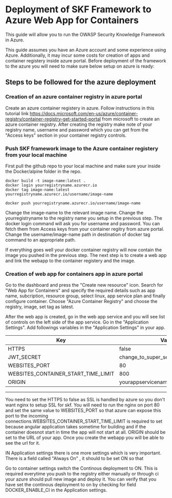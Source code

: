 Deployment of SKF Framework to Azure Web App for Containers
============================================================

This guide will allow you to run the OWASP Security Knowledge Framework in Azure. 

This guide assumes you have an Azure account and some experience using Azure. Additionally, it 
may incur some costs for creation of apps and container registery inside azure portal. Before 
deployment of the framework to the azure you will need to make sure below setup on azure is ready:

## Steps to be followed for the azure deployment
### Creation of an azure container registry in azure portal
Create an azure container registery in azure. Follow instructions in this 
tutorial link https://docs.microsoft.com/en-us/azure/container-registry/container-registry-get-started-portal from microsoft to create an azure container registry. After creating the registry make note of your registry name, username and password which you can get from
the "Access keys" section in your container registry controls.

### Push SKF framework image to the Azure container registery from your local machine
First pull the github repo to your local machine and make sure your inside the Docker/alpine folder
in the repo. 

``` 
docker build -t image-name:latest .
docker login yourregistryname.azurecr.io
docker tag image-name:latest yourregistryname.azurecr.io/username/image-name

docker push yourregistryname.azurecr.io/username/image-name
```

Change the image-name to the relevant image name. Change the yourregistryname to the registry
name you setup in the previous step. The docker login command will ask you for username and password.
You can fetch them from Access keys from your container regitry from azure portal. Change the 
username/image-name path in destination of docker tag command to an appropriate path.

If everything goes well your docker container registry will now contain the image
you pushed in the previous step. The next step is to create a web app and link the webapp
to the container registery and the image.

### Creation of web app for containers app in azure portal
Go to the dashboard and press the "Create new resource" icon. Search for "Web App for Containers" 
and specify the required details such as app name, subcription, resource group, select linux, 
app service plan and finally configure container. Choose "Azure Container Registry" and choose the registry, image, set tag as latest. 

After the web app is created, go in the web app service and you will see list of controls on the left side of the app service. Go in the "Application Settings". Add followings variables in the "Application Settings" in your app.

| Key	     							|	   Value 							| 
|---------------------------------------|---------------------------------------|
| HTTPS    	 							|  false								| 
| JWT_SECRET 							|  change_to_super_secret_value			|  
| WEBSITES_PORT 						|  80 									|
| WEBSITES_CONTAINER_START_TIME_LIMIT   |  800									|	
| ORIGIN								|  yourappservicename.azurewebsites.net |
---------------------------------------------------------------------------------	

You need to set the HTTPS to false as SSL is handled by azure so you don't want nginx to setup SSL for skf. You will need to run the nginx on port 80 and set the same value to WEBSITES_PORT so 
that azure can expose this port to the incoming connections.WEBSITES_CONTAINER_START_TIME_LIMIT is required to set because angular application takes sometime for building and if the container doesnot start in time the app will not start at all. ORIGIN should be set to the URL of your app. 
Once you create the webapp you will be able to see the url for it.

IN Application settings there is one more settings which is very important. There is a field called "Always On" , it should to be set ON so that

Go to container settings switch the Continous deployment to ON. This is required everytime you push to the registry either manually or through ci your azure should pull new image and deploy it. You can verify that you have set the continous deployment to on by checking for field DOCKER_ENABLE_CI in the Application settings.


